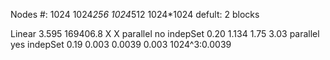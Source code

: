   Nodes #:                 1024     1024*256     1024*512     1024*1024
defult: 2 blocks

Linear                    3.595      169406.8          X         X
parallel no indepSet       0.20         1.134        1.75         3.03
parallel yes indepSet       0.19          0.003       0.0039     0.003  1024^3:0.0039
